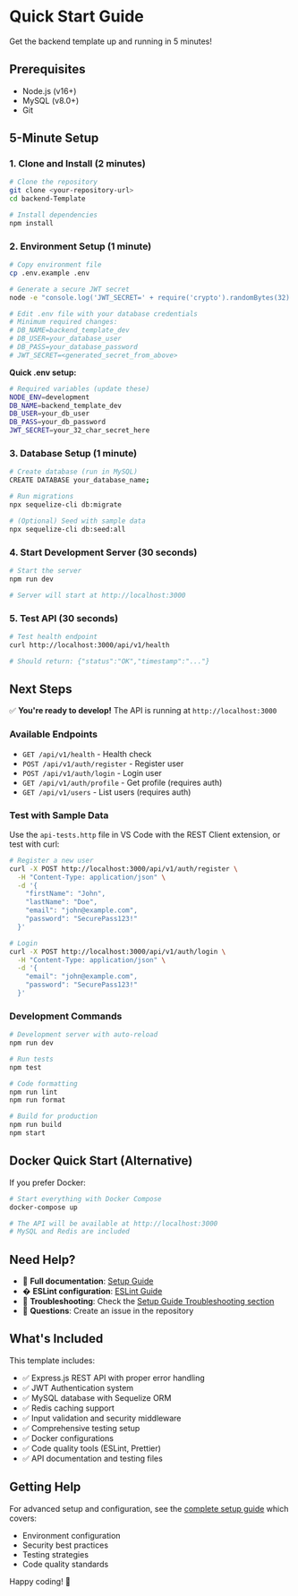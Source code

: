 # Quick Start Guide

Get the backend template up and running in 5 minutes!

## Prerequisites

- Node.js (v16+)
- MySQL (v8.0+)
- Git

## 5-Minute Setup

### 1. Clone and Install (2 minutes)

```bash
# Clone the repository
git clone <your-repository-url>
cd backend-Template

# Install dependencies
npm install
```

### 2. Environment Setup (1 minute)

```bash
# Copy environment file
cp .env.example .env

# Generate a secure JWT secret
node -e "console.log('JWT_SECRET=' + require('crypto').randomBytes(32).toString('hex'))"

# Edit .env file with your database credentials
# Minimum required changes:
# DB_NAME=backend_template_dev
# DB_USER=your_database_user
# DB_PASS=your_database_password
# JWT_SECRET=<generated_secret_from_above>
```

**Quick .env setup:**

```bash
# Required variables (update these)
NODE_ENV=development
DB_NAME=backend_template_dev
DB_USER=your_db_user
DB_PASS=your_db_password
JWT_SECRET=your_32_char_secret_here
```

### 3. Database Setup (1 minute)

```bash
# Create database (run in MySQL)
CREATE DATABASE your_database_name;

# Run migrations
npx sequelize-cli db:migrate

# (Optional) Seed with sample data
npx sequelize-cli db:seed:all
```

### 4. Start Development Server (30 seconds)

```bash
# Start the server
npm run dev

# Server will start at http://localhost:3000
```

### 5. Test API (30 seconds)

```bash
# Test health endpoint
curl http://localhost:3000/api/v1/health

# Should return: {"status":"OK","timestamp":"..."}
```

## Next Steps

✅ **You're ready to develop!** The API is running at `http://localhost:3000`

### Available Endpoints

- `GET /api/v1/health` - Health check
- `POST /api/v1/auth/register` - Register user
- `POST /api/v1/auth/login` - Login user
- `GET /api/v1/auth/profile` - Get profile (requires auth)
- `GET /api/v1/users` - List users (requires auth)

### Test with Sample Data

Use the `api-tests.http` file in VS Code with the REST Client extension, or test with curl:

```bash
# Register a new user
curl -X POST http://localhost:3000/api/v1/auth/register \
  -H "Content-Type: application/json" \
  -d '{
    "firstName": "John",
    "lastName": "Doe",
    "email": "john@example.com",
    "password": "SecurePass123!"
  }'

# Login
curl -X POST http://localhost:3000/api/v1/auth/login \
  -H "Content-Type: application/json" \
  -d '{
    "email": "john@example.com",
    "password": "SecurePass123!"
  }'
```

### Development Commands

```bash
# Development server with auto-reload
npm run dev

# Run tests
npm test

# Code formatting
npm run lint
npm run format

# Build for production
npm run build
npm start
```

## Docker Quick Start (Alternative)

If you prefer Docker:

```bash
# Start everything with Docker Compose
docker-compose up

# The API will be available at http://localhost:3000
# MySQL and Redis are included
```

## Need Help?

- 📖 **Full documentation**: [Setup Guide](./setup-guide.md)
- � **ESLint configuration**: [ESLint Guide](./eslint-guide.md)
- 🐛 **Troubleshooting**: Check the [Setup Guide Troubleshooting section](./setup-guide.md#troubleshooting)
- 💬 **Questions**: Create an issue in the repository

## What's Included

This template includes:

- ✅ Express.js REST API with proper error handling
- ✅ JWT Authentication system
- ✅ MySQL database with Sequelize ORM
- ✅ Redis caching support
- ✅ Input validation and security middleware
- ✅ Comprehensive testing setup
- ✅ Docker configurations
- ✅ Code quality tools (ESLint, Prettier)
- ✅ API documentation and testing files

## Getting Help

For advanced setup and configuration, see the [complete setup guide](./setup-guide.md) which covers:

- Environment configuration
- Security best practices
- Testing strategies
- Code quality standards

Happy coding! 🚀
